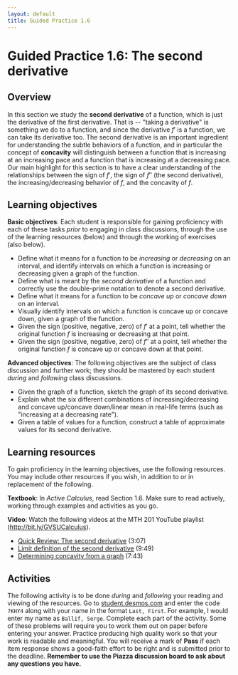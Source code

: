 ```yaml
---
layout: default
title: Guided Practice 1.6
---
```


# Guided Practice 1.6: The second derivative

## Overview

In this section we study the **second derivative** of a function, which is just the derivative of the first derivative. That is -- "taking a derivative" is something we do to a function, and since the derivative $f'$ is a function, we can take its derivative too. The second derivative is an important ingredient for understanding the subtle behaviors of a function, and in particular the concept of **concavity** will distinguish between a function that is increasing at an increasing pace and a function that is increasing at a decreasing pace. Our main highlight for this section is to have a clear understanding of the relationships between the sign of $f'$, the sign of $f''$ (the second derivative), the increasing/decreasing behavior of $f$, and the concavity of $f$. 

## Learning objectives

__Basic objectives__: Each student is responsible for gaining proficiency with each of these tasks _prior_ to engaging in class discussions, through the use of the learning resources (below) and through the working of exercises (also below). 

- Define what it means for a function to be *increasing* or *decreasing* on an interval, and identify intervals on which a function is increasing or decreasing given a graph of the function. 
- Define what is meant by the *second derivative* of a function and correctly use the double-prime notation to denote a second derivative. 
- Define what it means for a function to be *concave up* or *concave down* on an interval. 
- Visually identify intervals on which a function is concave up or concave down, given a graph of the function. 
- Given the sign (positive, negative, zero) of $f'$ at a point, tell whether the original function $f$ is increasing or decreasing at that point. 
- Given the sign (positive, negative, zero) of $f''$ at a point, tell whether the original function $f$ is concave up or concave down at that point. 

__Advanced objectives__: The following objectives are the subject of class discussion and further work; they should be mastered by each student _during_ and _following_ class discussions. 

- Given the graph of a function, sketch the graph of its second derivative. 
- Explain what the six different combinations of increasing/decreasing and concave up/concave down/linear mean in real-life terms (such as "increasing at a decreasing rate"). 
- Given a table of values for a function, construct a table of approximate values for its second derivative. 

## Learning resources 

To gain proficiency in the learning objectives, use the following resources. You may include other resources if you wish, in addition to or in replacement of the following. 

__Textbook__: In _Active Calculus_, read Section 1.6. Make sure to read actively, working through examples and activities as you go. 

__Video__: Watch the following videos at the MTH 201 YouTube playlist (http://bit.ly/GVSUCalculus). 

- [Quick Review: The second derivative](http://www.youtube.com/watch?v=UtzyPEk2zxA) (3:07)
- [Limit definition of the second derivative](http://www.youtube.com/watch?v=SIp6g-u-rkc) (9:49)
- [Determining concavity from a graph](http://www.youtube.com/watch?v=o1_o4E-LGsA) (7:43)


## Activities

The following activity is to be done _during_ and _following_ your reading and viewing of the resources. Go to [student.desmos.com](https://student.desmos.com/?prepopulateCode=HMGTZ) and enter the code `7KHY4` along with your name in the format `Last, First`. For example, I would enter my name as `Ballif, Serge`. Complete each part of the activity. Some of these problems will require you to work them out on paper before entering your answer. Practice producing high quality work so that your work is readable and meaningful. You will receive a mark of __Pass__ if each item response shows a good-faith effort to be right and is submitted prior to the deadline. __Remember to use the Piazza discussion board to ask about any questions you have.__
